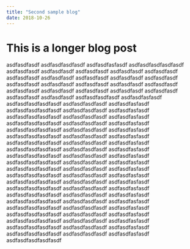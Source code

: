 ```yaml
---
title: "Second sample blog"
date: 2018-10-26
---
```


# This is a longer blog post

asdfasdfasdf
asdfasdfasdfasdf
asdfasdfasfasdf
asdfasdfasdfasdfasdf
asdfasdfasdf
asdfasdfasdf
asdfasdfasdf
asdfasdfasdf
asdfasdfasdf
asdfasdfasdf
asdfasdfasdf
asdfasdfasdf
asdfasdfasdf
asdfasdfasdf
asdfasdfasdf
asdfasdfasdf
asdfasdfasdf
asdfasdfasdf
asdfasdfasdf
asdfasdfasdf
asdfasdfasdf
asdfasdfasdf
asdfasdfasdf
asdfasdfasdf
asdfasdfasdf
asdfasdfasdf
asdfasdfasdfasdf
asdfasdfasfasdf
asdfasdfasdfasdfasdf
asdfasdfasdfasdf
asdfasdfasfasdf
asdfasdfasdfasdfasdf
asdfasdfasdfasdf
asdfasdfasfasdf
asdfasdfasdfasdfasdf
asdfasdfasdfasdf
asdfasdfasfasdf
asdfasdfasdfasdfasdf
asdfasdfasdfasdf
asdfasdfasfasdf
asdfasdfasdfasdfasdf
asdfasdfasdfasdf
asdfasdfasfasdf
asdfasdfasdfasdfasdf
asdfasdfasdfasdf
asdfasdfasfasdf
asdfasdfasdfasdfasdf
asdfasdfasdfasdf
asdfasdfasfasdf
asdfasdfasdfasdfasdf
asdfasdfasdfasdf
asdfasdfasfasdf
asdfasdfasdfasdfasdf
asdfasdfasdfasdf
asdfasdfasfasdf
asdfasdfasdfasdfasdf
asdfasdfasdfasdf
asdfasdfasfasdf
asdfasdfasdfasdfasdf
asdfasdfasdfasdf
asdfasdfasfasdf
asdfasdfasdfasdfasdf
asdfasdfasdfasdf
asdfasdfasfasdf
asdfasdfasdfasdfasdf
asdfasdfasdfasdf
asdfasdfasfasdf
asdfasdfasdfasdfasdf
asdfasdfasdfasdf
asdfasdfasfasdf
asdfasdfasdfasdfasdf
asdfasdfasdfasdf
asdfasdfasfasdf
asdfasdfasdfasdfasdf
asdfasdfasdfasdf
asdfasdfasfasdf
asdfasdfasdfasdfasdf
asdfasdfasdfasdf
asdfasdfasfasdf
asdfasdfasdfasdfasdf
asdfasdfasdfasdf
asdfasdfasfasdf
asdfasdfasdfasdfasdf
asdfasdfasdfasdf
asdfasdfasfasdf
asdfasdfasdfasdfasdf
asdfasdfasdfasdf
asdfasdfasfasdf
asdfasdfasdfasdfasdf
asdfasdfasdfasdf
asdfasdfasfasdf
asdfasdfasdfasdfasdf
